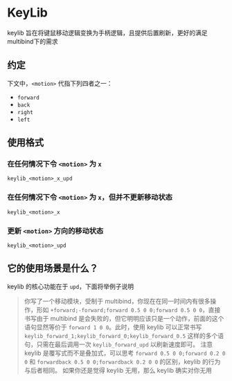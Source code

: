 # KeyLib
keylib 旨在将键鼠移动逻辑变换为手柄逻辑，且提供后置刷新，更好的满足multibind下的需求
## 约定
下文中，`<motion>` 代指下列四者之一：
- `forward`
- `back`
- `right`
- `left`

## 使用格式
### 在任何情况下令 `<motion>` 为 `x`
```
keylib_<motion>_x_upd
```
### 在任何情况下令 `<motion>` 为 `x`，但并不更新移动状态
```
keylib_<motion>_x
```
### 更新 `<motion>` 方向的移动状态
```
keylib_<motion>_upd
```

## 它的使用场景是什么？
keylib 的核心功能在于 `upd`，下面将举例子说明
> 你写了一个移动模块，受制于 multibind，你现在在同一时间内有很多操作，形如 `+forward;-forward;forward 0.5 0 0;forward 0.5 0 0`，直接书写由于 multibind 是会失败的，但它明明应该只是一个动作，前面的这个语句显然等价于 `forward 1 0 0`。此时，使用 keylib 可以正常书写 `keylib_forward_1;keylib_forward_0;keylib_forward_0.5` 这样的多个语句，只需在最后调用一次 `keylib_forward_upd` 以刷新速度即可。
> 注意 keylib 是覆写式而不是叠加式，可以思考 `forward 0.5 0 0;forward 0.2 0 0` 和 `forwardback 0.5 0 0;forwardback 0.2 0 0` 的区别，keylib 的行为与后者相同。
> 如果你还是觉得 keylib 无用，那么 keylib 确实对你无用